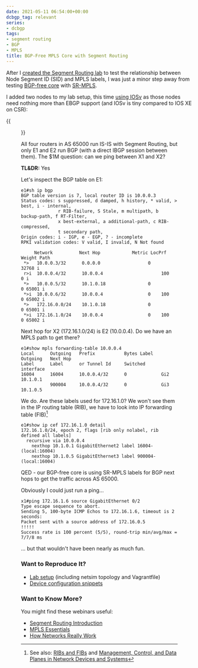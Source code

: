 ```yaml
---
date: 2021-05-11 06:54:00+00:00
dcbgp_tag: relevant
series:
- dcbgp
tags:
- segment routing
- BGP
- MPLS
title: BGP-Free MPLS Core with Segment Routing
---
```

After I [created the Segment Routing lab](/2021/05/segment-routing-ids-mpls-labels.html) to test the relationship between Node Segment ID (SID) and MPLS labels, I was just a minor step away from testing [BGP-free core](https://blog.ipspace.net/2012/01/bgp-free-service-provider-core-in.html) with [SR-MPLS](https://blog.ipspace.net/2011/11/ldp-igp-synchronization-in-mpls.html).

I added two nodes to my lab setup, this time [using IOSv](https://github.com/ipspace/netlab-examples/blob/master/routing/sr-mpls-bgp/sr%2Bbgp.yml) as those nodes need nothing more than EBGP support (and IOSv is tiny compared to IOS XE on CSR):
<!--more-->
{{<figure src="/2021/05/SR-BGP.png" caption="Extending SR/MPLS lab with BGP">}}

All four routers in AS 65000 run IS-IS with Segment Routing, but only E1 and E2 run BGP (with a direct IBGP session between them). The $1M question: can we ping between X1 and X2?

**TL&DR:** Yes

Let's inspect the BGP table on E1:

```
e1#sh ip bgp
BGP table version is 7, local router ID is 10.0.0.3
Status codes: s suppressed, d damped, h history, * valid, > best, i - internal,
              r RIB-failure, S Stale, m multipath, b backup-path, f RT-Filter,
              x best-external, a additional-path, c RIB-compressed,
              t secondary path,
Origin codes: i - IGP, e - EGP, ? - incomplete
RPKI validation codes: V valid, I invalid, N Not found

     Network          Next Hop            Metric LocPrf Weight Path
 *>   10.0.0.3/32      0.0.0.0                  0         32768 i
 r>i  10.0.0.4/32      10.0.0.4                      100      0 i
 *>   10.0.0.5/32      10.1.0.18                0             0 65001 i
 *>i  10.0.0.6/32      10.0.0.4                 0    100      0 65002 i
 *>   172.16.0.0/24    10.1.0.18                0             0 65001 i
 *>i  172.16.1.0/24    10.0.0.4                 0    100      0 65002 i
```

Next hop for X2 (172.16.1.0/24) is E2 (10.0.0.4). Do we have an MPLS path to get there?

```
e1#show mpls forwarding-table 10.0.0.4
Local      Outgoing   Prefix           Bytes Label   Outgoing   Next Hop
Label      Label      or Tunnel Id     Switched      interface
16004      16004      10.0.0.4/32      0             Gi2        10.1.0.1
           900004     10.0.0.4/32      0             Gi3        10.1.0.5
```

We do. Are these labels used for 172.16.1.0? We won't see them in the IP routing table (RIB), we have to look into IP forwarding table (FIB)[^1]

```
e1#show ip cef 172.16.1.0 detail
172.16.1.0/24, epoch 2, flags [rib only nolabel, rib defined all labels]
  recursive via 10.0.0.4
    nexthop 10.1.0.1 GigabitEthernet2 label 16004-(local:16004)
    nexthop 10.1.0.5 GigabitEthernet3 label 900004-(local:16004)
```

QED - our BGP-free core is using SR-MPLS labels for BGP next hops to get the traffic across AS 65000. 

Obviously I could just run a ping...

```
x1#ping 172.16.1.6 source GigabitEthernet 0/2
Type escape sequence to abort.
Sending 5, 100-byte ICMP Echos to 172.16.1.6, timeout is 2 seconds:
Packet sent with a source address of 172.16.0.5
!!!!!
Success rate is 100 percent (5/5), round-trip min/avg/max = 7/7/8 ms
```

... but that wouldn't have been nearly as much fun.

### Want to Reproduce It?

* [Lab setup](https://github.com/ipspace/netlab-examples/tree/master/routing/sr-mpls-bgp) (including netsim topology and Vagrantfile)
* [Device configuration snippets](https://github.com/ipspace/netlab-examples/tree/master/routing/sr-mpls-bgp/config)

### Want to Know More?

You might find these webinars useful:

* [Segment Routing Introduction](https://www.ipspace.net/Segment_Routing_Introduction)
* [MPLS Essentials](https://www.ipspace.net/MPLS_Essentials)
* [How Networks Really Work](https://www.ipspace.net/How_Networks_Really_Work)

[^1]: See also: [RIBs and FIBs](https://blog.ipspace.net/2010/09/ribs-and-fibs.html) and [Management, Control, and Data Planes in Network Devices and Systems](https://blog.ipspace.net/2013/08/management-control-and-data-planes-in.html)
